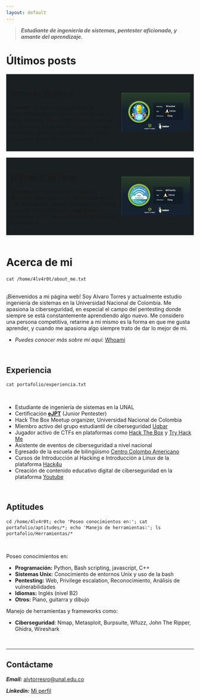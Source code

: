 ```yaml
---
layout: default
---
```

> ***Estudiante de ingeniería de sistemas,  pentester aficionado, y amante del aprendizaje.***


# Últimos posts

<div style="display: flex; align-items: center; justify-content: space-between; background-color: #1A2022">
  <div style="flex: 3; margin: 10px;">
    <h2> 
      <a href="writeups/2024/Hack%20The%20Box/Shocker.html">Shocker Writeup</a>
    </h2>
    <p>
    <strong>Shocker</strong> es una máquina <strong>Linux</strong> de dificultad <strong>fácil</strong> que cubre las temáticas de Web, Fuzzing, ataque Shellshock y abuso de permisos de sudoers. La máquina nos enseña en parte la importancia de saber enumerar una web correctamente, y...
    </p>
  </div>
  <div style="flex: 2; display: flex; align-items: center; justify-content: center;">
    <a href="writeups/2024/Hack%20The%20Box/Shocker.html">
      <img src="/assets/CTFs/Shocker/Shocker_Thumbnail.png" alt="1" style="width: 95%; height: auto;">
    </a>
  </div>
</div>

<br>

<div style="display: flex; align-items: center; justify-content: space-between; background-color: #1A2022;">
  <div style="flex: 3; margin: 10px;">
    <h2>
      <a href="writeups/2024/Hack%20The%20Box/Wifinetic.html">Wifinetic Writeup</a>
    </h2>
    <p>
    <strong>Wifinetic</strong> es una máquina <strong>Linux</strong> de dificultad <strong>fácil</strong> que cubre las temáticas de FTP Anonymous Login, Información filtrada, reciclaje de contraseñas, <strong>redes WiFi</strong> y ataques a WPS. A nivel general, la máquina te enseña a...
    </p>
  </div>
  <div style="flex: 2; display: flex; align-items: center; justify-content: center;">
    <a href="writeups/2024/Hack%20The%20Box/Wifinetic.html">
      <img src="/assets/CTFs/Wifinetic/Wifinetic_Thumbnail.png" alt="3" 
    style="width: 95%; height: auto;">
    </a>
  </div>
</div>

<br>

# Acerca de mi
<pre 
  class="command-line" 
  data-prompt="www-data@4lv4r0t $" 
  data-output="4"
><code class="language-bash">cat /home/4lv4r0t/about_me.txt</code>
</pre>
<br>
¡Bienvenidos a mi página web! Soy Alvaro Torres y actualmente estudio ingeniería de sistemas en la Universidad Nacional de Colombia. Me apasiona la ciberseguridad, en especial el campo del pentesting donde siempre se está constantemente aprendiendo algo nuevo.
Me considero una persona competitiva, retarme a mi mismo es la forma en que me gusta aprender, y cuando me apasiona algo siempre trato de dar lo mejor de mi.

<br>

- *Puedes conocer más sobre mi aquí*: [Whoami](blog/2024/Whoami.html)

<br>


## Experiencia

<pre 
  class="command-line" 
  data-prompt="www-data@4lv4r0t $" 
  data-output="4"
><code class="language-bash">cat portafolio/experiencia.txt</code>
</pre>
<br>

* Estudiante de ingeniería de sistemas en la UNAL
* Certificación **[eJPT](https://certs.ine.com/07ff33a4-0ebb-420a-9dcd-29a7a044ca72#gs.azp4qv)** (Junior Pentester)
* Hack The Box Meetup organizer, Universidad Nacional de Colombia
* Miembro activo del grupo estudiantil de ciberseguridad [Uqbar](https://uqbarun.github.io/)
* Jugador activo de CTFs en plataformas como [Hack The Box](https://www.hackthebox.com/) y [Try Hack Me](https://tryhackme.com/)
* Asistente de eventos de ciberseguridad a nivel nacional
* Egresado de la escuela de bilingũismo [Centro Colombo Americano](https://www.colombobogota.edu.co/)
* Cursos de Introducción al Hacking e Introducción a Linux de la plataforma [Hack4u](https://hack4u.io/)
* Creación de contenido educativo digital de ciberseguridad en la plataforma [Youtube](https://www.youtube.com/@UqbarUN)

<br>


## Aptitudes

<pre 
  class="command-line" 
  data-prompt="www-data@4lv4r0t $" 
  data-output="4"
><code class="language-bash">cd /home/4lv4r0t; echo 'Poseo conocimientos en:'; cat portafolio/aptitudes/*; echo 'Manejo de herramientas:'; ls portafolio/Herramientas/*</code>
</pre>
<br>

Poseo conocimientos en:
- **Programación:** Python, Bash scripting, javascript, C++
- **Sistemas Unix:** Conocimiento de entornos Unix y uso de la bash
- **Pentesting:** Web, Privilege escalation, Reconocimiento, Análisis de vulnerabilidades
- **Idiomas:** Inglés (nivel B2)
- **Otros:** Piano, guitarra y dibujo


Manejo de herramientas y frameworks como:
 - **Ciberseguridad**: Nmap, Metasploit, Burpsuite, Wfuzz, John The Ripper, Ghidra, Wireshark

<br>

------ 

## Contáctame

***Email:*** [alvtorresro@unal.edu.co](mailto:alvtorresro@unal.edu.co)

***Linkedin:*** [Mi perfil](https://linkedin.com/in/alvaro-torres-b4ba79265/)
